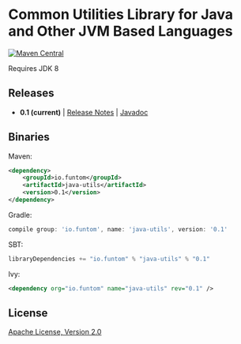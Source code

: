 Common Utilities Library for Java and Other JVM Based Languages
====================================================================================

[![Maven Central](https://maven-badges.herokuapp.com/maven-central/io.funtom/java-utils/badge.svg)](https://maven-badges.herokuapp.com/maven-central/io.funtom/java-utils/)

Requires JDK 8

Releases
----
* **0.1 (current)** | [Release Notes][RN v0.1] | [Javadoc][JDOCS v0.1]

Binaries
----

Maven:
```xml
<dependency>
    <groupId>io.funtom</groupId>
    <artifactId>java-utils</artifactId>
    <version>0.1</version>
</dependency>
```

Gradle:
```groovy
compile group: 'io.funtom', name: 'java-utils', version: '0.1'
```

SBT:
```scala
libraryDependencies += "io.funtom" % "java-utils" % "0.1"
```

Ivy:
```xml
<dependency org="io.funtom" name="java-utils" rev="0.1" />
```


License
----

[Apache License, Version 2.0][APLV2]

[RN v0.1]:<https://github.com/funtom-io/funtom-java-utils/releases/tag/v0.1>
[JDOCS v0.1]:<http://funtom-io.github.io/funtom-java-utils/releases/0.1/javadoc/>
[APLV2]:<http://www.apache.org/licenses/LICENSE-2.0>
